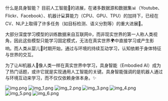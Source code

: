 什么是具身智能？
目前人工智能🤖的进展，在诸多数据源和数据集📊（Youtube、Flickr、Facebook）、机器计💻算能力（CPU、GPU、TPU）的加持下，已经在CV、NLP上取得了许多任务（如目标检测、语义分割等）的重大进展🚀。

大部分深度学习模型的训练数据来自互联网🌐，而非现实世界的第一人称人类视角，因此这些模型只能学习固定模式，无法在真实世界🌍中直接学习或产生影响。而人类从婴儿👶时期开始，通过与环境的持续互动学习，认知依赖于身体特征与世界的交互。

为了让AI机器人🤖像人类一样在真实世界中学习，具身智能（Embodied
AI）成为了热门话题，或许它就是实现通用人工智能的关键。具身智能强调的是机器人通过与环境互动来学习，而不仅仅依赖身体本身。✨

![img.png](../../1/assests/screenshot/img_0_.png)
![img_1.png](../../1/assests/screenshot/img_1_.png)
![img_2.png](../../1/assests/screenshot/img_2_.png)
![img_3.png](../../1/assests/screenshot/img_3_.png)
![img_4.png](../../1/assests/screenshot/img_4_.png)
![img_5.png](../../1/assests/screenshot/img_5_.png)
![img_6.png](../../1/assests/screenshot/img_6_.png)